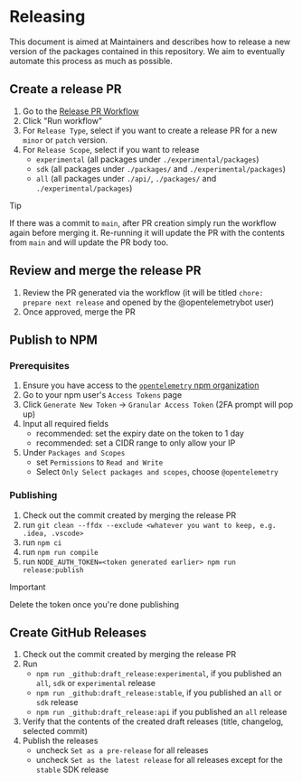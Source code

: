 # Releasing

This document is aimed at Maintainers and describes how to release a new version of the packages contained in this repository.
We aim to eventually automate this process as much as possible.

## Create a release PR

1. Go to the [Release PR Workflow](https://github.com/open-telemetry/opentelemetry-js/actions/workflows/create-or-update-release.yml)
2. Click "Run workflow"
3. For `Release Type`, select if you want to create a release PR for a new `minor` or `patch` version.
4. For `Release Scope`, select if you want to release
   - `experimental` (all packages under `./experimental/packages`)
   - `sdk` (all packages under `./packages/` and `./experimental/packages`)
   - `all` (all packages under `./api/`, `./packages/` and `./experimental/packages`)

> [!TIP]
> If there was a commit to `main`, after PR creation simply run the workflow again before merging it.
> Re-running it will update the PR with the contents from `main` and will update the PR body too.

## Review and merge the release PR

1. Review the PR generated via the workflow (it will be titled `chore: prepare next release` and opened by the @opentelemetrybot user)
2. Once approved, merge the PR

## Publish to NPM

### Prerequisites

1. Ensure you have access to the [`opentelemetry` npm organization](https://www.npmjs.com/org/opentelemetry)
2. Go to your npm user's `Access Tokens` page
3. Click `Generate New Token` -> `Granular Access Token` (2FA prompt will pop up)
4. Input all required fields
   - recommended: set the expiry date on the token to 1 day
   - recommended: set a CIDR range to only allow your IP
5. Under `Packages and Scopes`
   - set `Permissions` to `Read and Write`
   - Select `Only Select packages and scopes`, choose `@opentelemetry`

### Publishing

1. Check out the commit created by merging the release PR
2. run `git clean --ffdx --exclude <whatever you want to keep, e.g. .idea, .vscode>`
3. run `npm ci`
4. run `npm run compile`
5. run `NODE_AUTH_TOKEN=<token generated earlier> npm run release:publish`

> [!IMPORTANT]
> Delete the token once you're done publishing

## Create GitHub Releases

1. Check out the commit created by merging the release PR
2. Run
   - `npm run _github:draft_release:experimental`, if you published an `all`, `sdk` or `experimental` release
   - `npm run _github:draft_release:stable`, if you published an `all` or `sdk` release
   - `npm run _github:draft_release:api` if you published an `all` release
3. Verify that the contents of the created draft releases (title, changelog, selected commit)
4. Publish the releases
   - uncheck `Set as a pre-release` for all releases
   - uncheck `Set as the latest release` for all releases except for the `stable` SDK release
